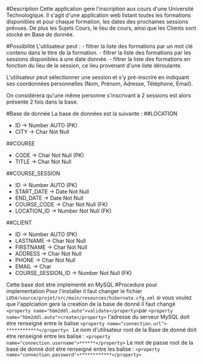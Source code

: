 
#Description
Cette application gere l'inscription aux cours d'une Université Technologique.
Il s'agit d'une application web listant toutes les formations disponibles et
pour chaque formation, les dates des prochaines sessions prévues.
De plus les Sujets Cours, le lieu de cours, ainsi que les Clients sont stocké en Base de donnée.


#Possibilité
L'utilisateur peut :
	- filtrer la liste des formations par un mot clé contenu dans le titre de la formation.
	- filtrer la liste des formations par les sessions disponibles à une date donnée.
	- filtrer la liste des formations en fonction du lieu de la session, ce lieu provenant
	d'une liste déroulante.

L'utilisateur peut sélectionner une session et s'y pré-inscrire en indiquant ses
coordonnées personnelles (Nom, Prénom, Adresse, Téléphone, Email).

On considérera qu'une même personne s'inscrivant à 2 sessions est alors présente 2 fois dans la base.

#Base de donnée
La base de données est la suivante :
##LOCATION
* ID → Number AUTO (PK)
* CITY → Char Not Null

##COURSE
* CODE → Char Not Null (PK)
* TITLE → Char Not Null


##COURSE_SESSION
* ID → Number AUTO (PK)
* START_DATE → Date Not Null
* END_DATE → Date Not Null
* COURSE_CODE → Char Not Null (FK)
* LOCATION_ID → Number Not Null (FK)


##CLIENT
* ID → Number AUTO (PK)
* LASTNAME → Char Not Null
* FIRSTNAME → Char Not Null
* ADDRESS → Char Not Null
* PHONE → Char Not Null
* EMAIL → Char
* COURSE_SESSION_ID → Number Not Null (FK)

Cette base doit etre implementé en MySQL
#Procedure pour implementation
Pour l'installer il faut changer le fichier `LO54/source/projet/src/main/resources/hibernate.cfg.xml`
	si vous voulez que l'applciation gere la creation de la base de donné il faut changé 
` <property name="hbm2ddl.auto">validate</property>`par   `<property name="hbm2ddl.auto">create</property>`
	l'adresse du serveur MySQL doit étre renseigné entre le balise   `<property name="connection.url"> ************</property> `
	Le nom d'utilisateur root de la Base de donné doit étre renseigné entre les balise : `<property name="connection.username">******</property>`
	Le mot de passe root de la base de donné doit étre renseigné entre les balise :  `<property name="connection.password">************</property>`
